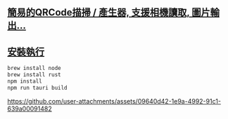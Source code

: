 ## [簡易的QRCode描掃 / 產生器, 支援相機讀取, 圖片輸出…](https://v2.tauri.app/plugin/file-system/)

## [安裝執行](https://william-weng.github.io/tags/rust/)
```bash
brew install node
brew install rust
npm install
npm run tauri build
```

https://github.com/user-attachments/assets/09640d42-1e9a-4992-91c1-639a00091482
